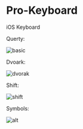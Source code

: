 Pro-Keyboard
============

iOS Keyboard

Querty:

![basic](Screenshots/IMG_2094.PNG)

Dvoark:

![dvorak](Screenshots/IMG_2098.PNG)

Shift:

![shift](Screenshots/IMG_2095.PNG)

Symbols:

![alt](Screenshots/IMG_2097.PNG)
